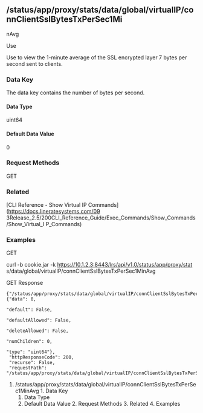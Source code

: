 ## /status/app/proxy/stats/data/global/virtualIP/connClientSslBytesTxPerSec1Mi
nAvg

Use

Use to view the 1-minute average of the SSL encrypted layer 7 bytes per second
sent to clients.

### Data Key

The data key contains the number of bytes per second.

#### Data Type

uint64

#### Default Data Value

0

### Request Methods

GET

### Related

[CLI Reference - Show Virtual IP Commands](https://docs.lineratesystems.com/09
3Release_2.5/200CLI_Reference_Guide/Exec_Commands/Show_Commands/Show_Virtual_I
P_Commands)

### Examples

GET

curl -b cookie.jar -k https://10.1.2.3:8443/lrs/api/v1.0/status/app/proxy/stat
s/data/global/virtualIP/connClientSslBytesTxPerSec1MinAvg

GET Response

    
    {"/status/app/proxy/stats/data/global/virtualIP/connClientSslBytesTxPerSec1MinAvg": {"data": 0,
                                                                                          "default": False,
                                                                                          "defaultAllowed": False,
                                                                                          "deleteAllowed": False,
                                                                                          "numChildren": 0,
                                                                                          "type": "uint64"},
     "httpResponseCode": 200,
     "recurse": False,
     "requestPath": "/status/app/proxy/stats/data/global/virtualIP/connClientSslBytesTxPerSec1MinAvg"}
    

  1. /status/app/proxy/stats/data/global/virtualIP/connClientSslBytesTxPerSec1MinAvg
    1. Data Key
      1. Data Type
      2. Default Data Value
    2. Request Methods
    3. Related
    4. Examples

